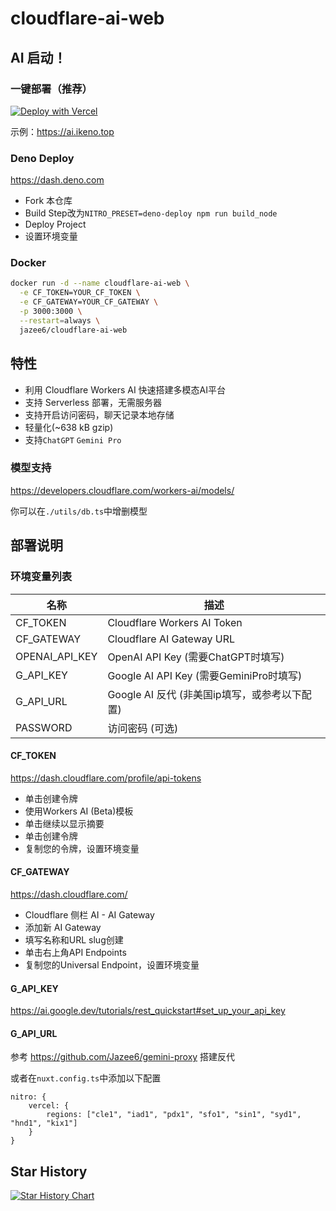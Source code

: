 # cloudflare-ai-web

## AI 启动！

### 一键部署（推荐）

[![Deploy with Vercel](https://vercel.com/button)](https://vercel.com/new/clone?repository-url=https%3A%2F%2Fgithub.com%2FJazee6%2Fcloudflare-ai-web&env=CF_TOKEN,CF_GATEWAY&envDescription=%E7%8E%AF%E5%A2%83%E5%8F%98%E9%87%8F%E4%BF%A1%E6%81%AF%E8%AF%B7%E6%9F%A5%E7%9C%8B&envLink=https%3A%2F%2Fgithub.com%2FJazee6%2Fcloudflare-ai-web)

示例：https://ai.ikeno.top

### Deno Deploy

https://dash.deno.com

- Fork 本仓库
- Build Step改为`NITRO_PRESET=deno-deploy npm run build_node`
- Deploy Project
- 设置环境变量

### Docker

```bash
docker run -d --name cloudflare-ai-web \
  -e CF_TOKEN=YOUR_CF_TOKEN \
  -e CF_GATEWAY=YOUR_CF_GATEWAY \
  -p 3000:3000 \
  --restart=always \
  jazee6/cloudflare-ai-web
```

## 特性

- 利用 Cloudflare Workers AI 快速搭建多模态AI平台
- 支持 Serverless 部署，无需服务器
- 支持开启访问密码，聊天记录本地存储
- 轻量化(~638 kB gzip)
- 支持`ChatGPT` `Gemini Pro`

### 模型支持

https://developers.cloudflare.com/workers-ai/models/

你可以在`./utils/db.ts`中增删模型

## 部署说明

### 环境变量列表

| 名称             | 描述                                 | 
|----------------|------------------------------------|
| CF_TOKEN       | Cloudflare Workers AI Token        |  
| CF_GATEWAY     | Cloudflare AI Gateway URL          |    
| OPENAI_API_KEY | OpenAI API Key (需要ChatGPT时填写)      |     
| G_API_KEY      | Google AI API Key (需要GeminiPro时填写) |   
| G_API_URL      | Google AI 反代 (非美国ip填写，或参考以下配置)     |    
| PASSWORD       | 访问密码 (可选)                          |   

#### CF_TOKEN

https://dash.cloudflare.com/profile/api-tokens

- 单击创建令牌
- 使用Workers AI (Beta)模板
- 单击继续以显示摘要
- 单击创建令牌
- 复制您的令牌，设置环境变量

#### CF_GATEWAY

https://dash.cloudflare.com/

- Cloudflare 侧栏 AI - AI Gateway
- 添加新 AI Gateway
- 填写名称和URL slug创建
- 单击右上角API Endpoints
- 复制您的Universal Endpoint，设置环境变量

#### G_API_KEY

https://ai.google.dev/tutorials/rest_quickstart#set_up_your_api_key

#### G_API_URL

参考 https://github.com/Jazee6/gemini-proxy 搭建反代

或者在`nuxt.config.ts`中添加以下配置

```
nitro: {
    vercel: {
        regions: ["cle1", "iad1", "pdx1", "sfo1", "sin1", "syd1", "hnd1", "kix1"]
    }
}
```

## Star History

[![Star History Chart](https://api.star-history.com/svg?repos=Jazee6/cloudflare-ai-web&type=Date)](https://star-history.com/#Jazee6/cloudflare-ai-web&Date)
